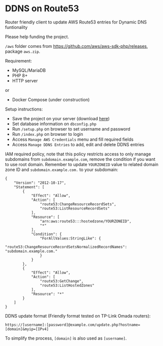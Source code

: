 # DDNS on Route53
Router friendly client to update AWS Route53 entries for Dynamic DNS funtionality

Please help funding the project.

`/aws` folder comes from https://github.com/aws/aws-sdk-php/releases, package `aws.zip`.

Requirement:

* MySQL/MariaDB
* PHP 8+
* HTTP server

or

* Docker Compose (under construction)

Setup instructions:

* Save the project on your server (download [here](https://github.com/ivancarlosti/ddnsonroute53/zipball/master))
* Set database information on `dbconfig.php`
* Run `/setup.php` on browser to set username and password
* Run `/index.php` on browser to login
* Access `Manage AWS Credentials` menu and fill required fields
* Access `Manage DDNS Entries` to add, edit and delete DDNS entries

IAM required policy, note that this policy restricts access to only manage subdomains from `subdomain.example.com`, remove the condition if you want to use root domain. Remember to update `YOURZONEID` value to related domain zone ID and `subdomain.example.com.` to your subdomain:

```
{
    "Version": "2012-10-17",
    "Statement": [
        {
            "Effect": "Allow",
            "Action": [
                "route53:ChangeResourceRecordSets",
                "route53:ListResourceRecordSets"
            ],
            "Resource": [
                "arn:aws:route53:::hostedzone/YOURZONEID",
                "*"
            ],
            "Condition": {
                "ForAllValues:StringLike": {
                    "route53:ChangeResourceRecordSetsNormalizedRecordNames": "subdomain.example.com."
                }
            }
        },
        {
            "Effect": "Allow",
            "Action": [
                "route53:GetChange",
                "route53:ListHostedZones"
            ],
            "Resource": "*"
        }
    ]
}
```

DDNS update format (Friendly format tested on TP-Link Omada routers):

`https://[username]:[password]@example.com/update.php?hostname=[domain]&myip=[IPv4]`

To simplify the process, `[domain]` is also used as `[username]`.
